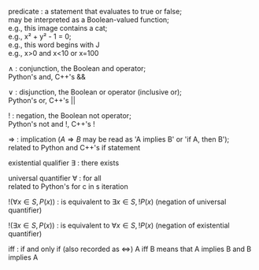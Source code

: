 predicate
: a statement that evaluates to true or false; \
  may be interpreted as a Boolean-valued function; \
  e.g., this image contains a cat; \
  e.g., x² + y² - 1 = 0; \
  e.g., this word begins with J \
  e.g., x>0 and x<10 or x=100

$\land$
: conjunction, the Boolean and operator; \
  Python's and, C++'s &&

$\lor$
: disjunction, the Boolean or operator (inclusive or); \
  Python's or, C++'s ||

!
: negation, the Boolean not operator;\
  Python's not and !, C++'s !

$\Rightarrow$
: implication ($A \Rightarrow B$ may be read as 'A implies B' or 'if A, then B'); \
  related to Python and C++'s if statement

existential qualifier $\exists$
: there exists

universal quantifier $\forall$
: for all \
  related to Python's for c in s iteration

!($\forall x \in S, P(x)$)
: is equivalent to
  $\exists x \in S, !P(x)$
  (negation of universal quantifier)

!($\exists x \in S, P(x)$)
: is equivalent to
  $\forall x \in S, !P(x)$
  (negation of existential quantifier)

iff
: if and only if (also recorded as $\iff$)
  A iff B means that A implies B and B implies A

